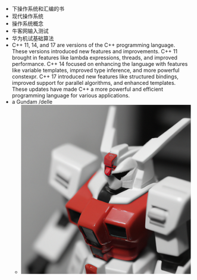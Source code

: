 - 下操作系统和汇编的书
- 现代操作系统
- 操作系统概念
- 牛客网输入测试
- 华为机试基础算法
- C++ 11, 14, and 17 are versions of the C++ programming language. These versions introduced new features and improvements. C++ 11 brought in features like lambda expressions, threads, and improved performance. C++ 14 focused on enhancing the language with features like variable templates, improved type inference, and more powerful constexpr. C++ 17 introduced new features like structured bindings, improved support for parallel algorithms, and enhanced templates. These updates have made C++ a more powerful and efficient programming language for various applications.
- a Gundam /delle
	- ![](assets/storages/logseq-plugin-gpt3-openai/dalle-1699024076614.png)